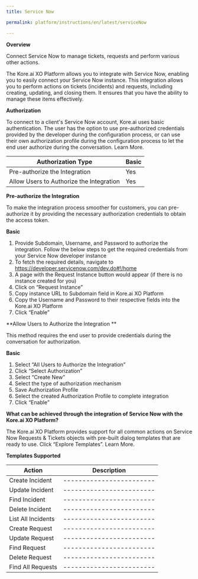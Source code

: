 ```yaml
---
title: Service Now

permalink: platform/instructions/en/latest/serviceNow

---
```


<container>

**Overview**

Connect Service Now to manage tickets, requests and perform various other actions.

The Kore.ai XO Platform allows you to integrate with Service Now, enabling you to easily connect your Service Now instance. This integration allows you to perform actions on tickets (incidents) and requests, including creating, updating, and closing them. It ensures that you have the ability to manage these items effectively.

</container>

<container>

**Authorization**
 
To connect to a client's Service Now account, Kore.ai uses basic authentication. The user has the option to use pre-authorized credentials provided by the developer during the configuration process, or can use their own authorization profile during the configuration process to let the end user authorize during the conversation. Learn More.
 
 |Authorization Type                      | Basic |
 |----------------------------------------|-------|
 |Pre-authorize the Integration           |  Yes  |
 |Allow Users to Authorize the Integration|  Yes  |


**Pre-authorize the Integration**
 
 To make the integration process smoother for customers, you can pre-authorize it by providing the necessary authorization credentials to obtain the access token.

 **Basic**
 
  1. Provide Subdomain, Username, and Password to authorize the integration. Follow the below steps to get the required credentials from your Service Now developer    instance
  2. To fetch the required details, navigate to https://developer.servicenow.com/dev.do#!/home
  3. A page with the Request Instance button would appear (if there is no instance created for you)
  4. Click on “Request Instance”
  5. Copy instance URL to Subdomain field in Kore.ai XO Platform
  6. Copy the Username and Password to their respective fields into the Kore.ai XO Platform
  7. Click “Enable”
 
 
 
 **Allow Users to Authorize the Integration **
 
 This method requires the end user to provide credentials during the conversation for authorization.
 
 **Basic**
 
   1. Select “All Users to Authorize the Integration”
   2. Click “Select Authorization”
   3. Select “Create New”
   4. Select the type of authorization mechanism 
   5. Save Authorization Profile
   6. Select the created Authorization Profile to complete integration
   7. Click “Enable”

**What can be achieved through the integration of Service Now with the Kore.ai XO Platform?**
 
 The Kore.ai XO Platform provides support for all common actions on Service Now  Requests & Tickets objects with pre-built dialog templates that are ready to use.     Click “Explore Templates”. Learn More.
 
 **Templates Supported**
  
 | Action           | Description            |
 |------------------|------------------------|
 |Create Incident   |------------------------|
 |Update Incident   |------------------------|
 |Find Incident     |------------------------|
 |Delete Incident   |------------------------|
 |List All Incidents|------------------------|
 |Create Request    |------------------------|
 |Update Request    |------------------------|
 |Find Request      |------------------------|
 |Delete Request    |------------------------|
 |Find All Requests |------------------------|

</container>

